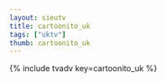 ```yaml
--- 
layout: sieutv
title: cartoonito_uk
tags: ["uktv"]
thumb: cartoonito_uk
---
```

{% include tvadv key=cartoonito_uk %}
